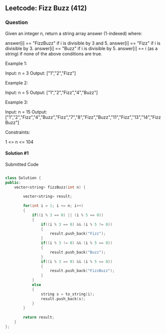 ## Leetcode: Fizz Buzz (412)
### Question

Given an integer n, return a string array answer (1-indexed) where:

answer[i] == "FizzBuzz" if i is divisible by 3 and 5.
answer[i] == "Fizz" if i is divisible by 3.
answer[i] == "Buzz" if i is divisible by 5.
answer[i] == i (as a string) if none of the above conditions are true.
 

Example 1:

Input: n = 3
Output: ["1","2","Fizz"]

Example 2:

Input: n = 5
Output: ["1","2","Fizz","4","Buzz"]

Example 3:

Input: n = 15
Output: ["1","2","Fizz","4","Buzz","Fizz","7","8","Fizz","Buzz","11","Fizz","13","14","FizzBuzz"]
 

Constraints:

1 <= n <= 104


#### Solution #1

Submitted Code

``` cpp

class Solution {
public:
    vector<string> fizzBuzz(int n) {
        
        vector<string> result;
        
        for(int i = 1; i <= n; i++)
        {
            if((i % 3 == 0) || (i % 5 == 0))
            {
                if((i % 3 == 0) && (i % 5 != 0))
                {
                    result.push_back("Fizz");
                }
                if((i % 3 != 0) && (i % 5 == 0))
                {
                    result.push_back("Buzz");
                }
                if((i % 3 == 0) && (i % 5 == 0))
                {
                    result.push_back("FizzBuzz");
                }
            }
            else
            {
                string s = to_string(i);
                result.push_back(s);
            }
        }
        
        return result;
    }
};

```
